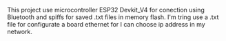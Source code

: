 This project use microcontroller ESP32 Devkit_V4 for conection using Bluetooth and spiffs for saved .txt files in memory flash. 
I'm tring use a .txt file for configurate a board ethernet for I can choose ip address in my network. 
